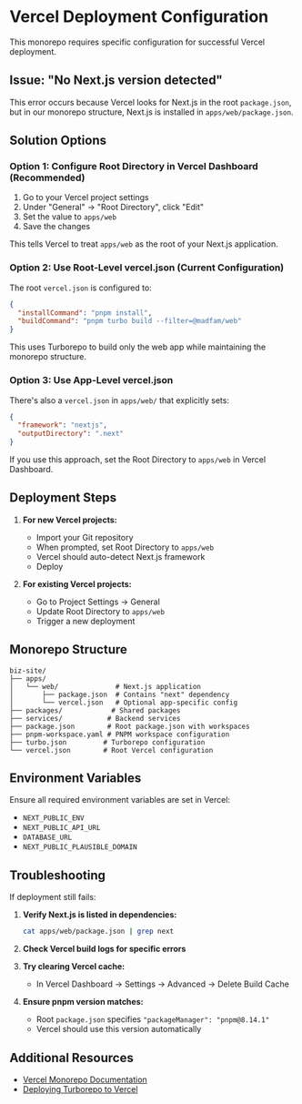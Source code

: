 # Vercel Deployment Configuration

This monorepo requires specific configuration for successful Vercel deployment.

## Issue: "No Next.js version detected"

This error occurs because Vercel looks for Next.js in the root `package.json`, but in our monorepo structure, Next.js is installed in `apps/web/package.json`.

## Solution Options

### Option 1: Configure Root Directory in Vercel Dashboard (Recommended)

1. Go to your Vercel project settings
2. Under "General" → "Root Directory", click "Edit"
3. Set the value to `apps/web`
4. Save the changes

This tells Vercel to treat `apps/web` as the root of your Next.js application.

### Option 2: Use Root-Level vercel.json (Current Configuration)

The root `vercel.json` is configured to:
```json
{
  "installCommand": "pnpm install",
  "buildCommand": "pnpm turbo build --filter=@madfam/web"
}
```

This uses Turborepo to build only the web app while maintaining the monorepo structure.

### Option 3: Use App-Level vercel.json

There's also a `vercel.json` in `apps/web/` that explicitly sets:
```json
{
  "framework": "nextjs",
  "outputDirectory": ".next"
}
```

If you use this approach, set the Root Directory to `apps/web` in Vercel Dashboard.

## Deployment Steps

1. **For new Vercel projects:**
   - Import your Git repository
   - When prompted, set Root Directory to `apps/web`
   - Vercel should auto-detect Next.js framework
   - Deploy

2. **For existing Vercel projects:**
   - Go to Project Settings → General
   - Update Root Directory to `apps/web`
   - Trigger a new deployment

## Monorepo Structure

```
biz-site/
├── apps/
│   └── web/              # Next.js application
│       ├── package.json  # Contains "next" dependency
│       └── vercel.json   # Optional app-specific config
├── packages/            # Shared packages
├── services/           # Backend services
├── package.json        # Root package.json with workspaces
├── pnpm-workspace.yaml # PNPM workspace configuration
├── turbo.json         # Turborepo configuration
└── vercel.json        # Root Vercel configuration
```

## Environment Variables

Ensure all required environment variables are set in Vercel:
- `NEXT_PUBLIC_ENV`
- `NEXT_PUBLIC_API_URL`
- `DATABASE_URL`
- `NEXT_PUBLIC_PLAUSIBLE_DOMAIN`

## Troubleshooting

If deployment still fails:

1. **Verify Next.js is listed in dependencies:**
   ```bash
   cat apps/web/package.json | grep next
   ```

2. **Check Vercel build logs for specific errors**

3. **Try clearing Vercel cache:**
   - In Vercel Dashboard → Settings → Advanced → Delete Build Cache

4. **Ensure pnpm version matches:**
   - Root `package.json` specifies `"packageManager": "pnpm@8.14.1"`
   - Vercel should use this version automatically

## Additional Resources

- [Vercel Monorepo Documentation](https://vercel.com/docs/monorepos)
- [Deploying Turborepo to Vercel](https://vercel.com/docs/monorepos/turborepo)